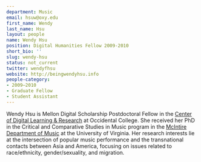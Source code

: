 ```yaml
---
department: Music
email: hsuw@oxy.edu
first_name: Wendy
last_name: Hsu
layout: people
name: Wendy Hsu
position: Digital Humanities Fellow 2009-2010
short_bio: ''
slug: wendy-hsu
status: not_current
twitter: wendyfhsu
website: http://beingwendyhsu.info
people-category:
- 2009–2010
- Graduate Fellow
- Student Assistant
---
```


Wendy Hsu is Mellon Digital Scholarship Postdoctoral Fellow in the [Center of Digital Learning & Research](http://college.oxy.edu/cdlr/) at Occidental College. She received her PhD in the Critical and Comparative Studies in Music program in the [McIntire Department of Music](http://artsandsciences.virginia.edu/music/) at the University of Virginia. Her research interests lie at the intersection of popular music performance and the transnational contacts between Asia and America, focusing on issues related to race/ethnicity, gender/sexuality, and migration.
